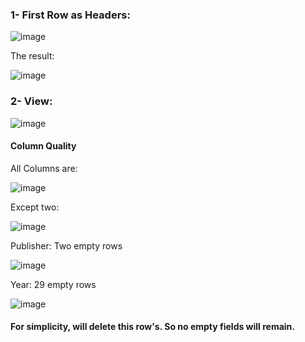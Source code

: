 ### 1- First Row as Headers:

![image](https://github.com/mfernandezcean/VideoGamesSales/assets/105746149/e285fa35-8ed6-43e5-a35b-72e8aef956f3)

The result:

![image](https://github.com/mfernandezcean/VideoGamesSales/assets/105746149/45bed3d1-cac8-4d84-a821-21caae74ba2b)

### 2- View:

![image](https://github.com/mfernandezcean/VideoGamesSales/assets/105746149/afe9b238-45f0-4fca-ab6c-3c4cf460b621)

#### Column Quality

All Columns are:

![image](https://github.com/mfernandezcean/VideoGamesSales/assets/105746149/123dae57-3e72-4ee9-8344-ef766659f0c4)

Except two:

![image](https://github.com/mfernandezcean/VideoGamesSales/assets/105746149/cfe60c05-ce10-4f3e-870e-33909cc7a9c6)

Publisher: Two empty rows

![image](https://github.com/mfernandezcean/VideoGamesSales/assets/105746149/8c0a98ce-acc0-463d-a2ab-4fe406ad381c)

Year: 29 empty rows

![image](https://github.com/mfernandezcean/VideoGamesSales/assets/105746149/1fe794ee-ab0c-4252-8487-480ff4304648)

#### For simplicity, will delete this row's. So no empty fields will remain.
